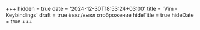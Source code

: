 +++
hidden = true
date = '2024-12-30T18:53:24+03:00'
title = 'Vim - Keybindings'
draft = true  #вкл/выкл отоброжение
hideTitle = true 
hideDate = true
+++